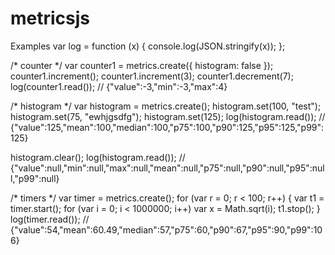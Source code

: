 # metricsjs

Examples
  var log = function (x) { console.log(JSON.stringify(x)); };

  /* counter */
  var counter1 = metrics.create({ histogram: false });
  counter1.increment();
  counter1.increment(3);
  counter1.decrement(7);
  log(counter1.read());               // {"value":-3,"min":-3,"max":4}

  /* histogram */
  var histogram = metrics.create();
  histogram.set(100, "test");
  histogram.set(75, "ewhjgsdfg");
  histogram.set(125);
  log(histogram.read());              // {"value":125,"mean":100,"median":100,"p75":100,"p90":125,"p95":125,"p99":125}

  histogram.clear();
  log(histogram.read());              // {"value":null,"min":null,"max":null,"mean":null,"p75":null,"p90":null,"p95":null,"p99":null}

  /* timers */
  var timer = metrics.create();
  for (var r = 0; r < 100; r++) {
    var t1 = timer.start();
    for (var i = 0; i < 1000000; i++)
      var x = Math.sqrt(i);
    t1.stop();
  }
  log(timer.read());                  // {"value":54,"mean":60.49,"median":57,"p75":60,"p90":67,"p95":90,"p99":106}
